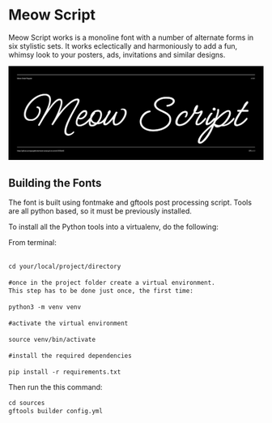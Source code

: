 # Meow Script

Meow Script works is a monoline font with a number of alternate forms in six stylistic sets. It works eclectically and harmoniously to add a fun, whimsy look to your posters, ads, invitations and similar designs.

![Sample Image](Documentation/image1.png)

## Building the Fonts

The font is built using fontmake and gftools post processing script. Tools are all python based, so it must be previously installed.

To install all the Python tools into a virtualenv, do the following:

From terminal:

```

cd your/local/project/directory

#once in the project folder create a virtual environment. 
This step has to be done just once, the first time:

python3 -m venv venv

#activate the virtual environment

source venv/bin/activate

#install the required dependencies

pip install -r requirements.txt

```

Then run the this command:

```
cd sources
gftools builder config.yml
```
